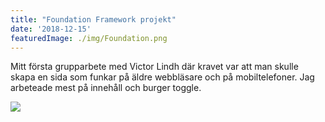 ```yaml
---
title: "Foundation Framework projekt"
date: '2018-12-15'
featuredImage: ./img/Foundation.png
---
```


Mitt första grupparbete med Victor Lindh där kravet var att man skulle skapa en sida som funkar på äldre webbläsare och på mobiltelefoner. Jag arbeteade mest på innehåll och burger toggle.

<a href="https://victor-lindh.github.io/docs/index.html" target="_blank" alt="Click here to chechout">
<img  src="/img/Foundation.png" frameborder="0" allowfullscreen>
</a>